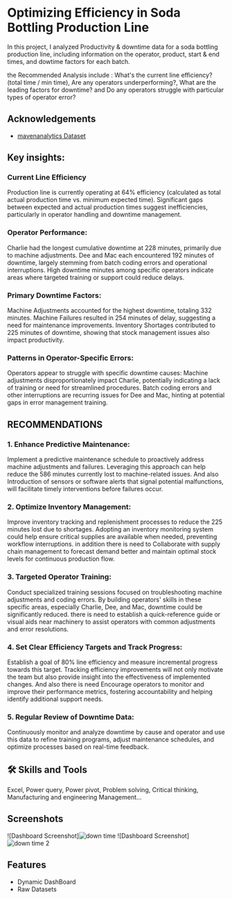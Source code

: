 #  Optimizing Efficiency in Soda Bottling Production Line

In this project, I analyzed Productivity & downtime data for a soda bottling production line, including information on the operator, product, start & end times, and dowtime factors for each batch.

the Recommended Analysis include : What's the current line efficiency? (total time / min time), Are any operators underperforming?, What are the leading factors for downtime? and Do any operators struggle with particular types of operator error?

## Acknowledgements

 - [mavenanalytics Dataset](https://mavenanalytics.io/data-playground?page=2&pageSize=5)








## Key insights:

### Current Line Efficiency

Production line is currently operating at 64% efficiency (calculated as total actual production time vs. minimum expected time).
Significant gaps between expected and actual production times suggest inefficiencies, particularly in operator handling and downtime management.

### Operator Performance:

Charlie had the longest cumulative downtime at 228 minutes, primarily due to machine adjustments.
Dee and Mac each encountered 192 minutes of downtime, largely stemming from batch coding errors and operational interruptions.
High downtime minutes among specific operators indicate areas where targeted training or support could reduce delays.


### Primary Downtime Factors:

Machine Adjustments accounted for the highest downtime, totaling 332 minutes.
Machine Failures resulted in 254 minutes of delay, suggesting a need for maintenance improvements.
Inventory Shortages contributed to 225 minutes of downtime, showing that stock management issues also impact productivity.

### Patterns in Operator-Specific Errors:

Operators appear to struggle with specific downtime causes:
Machine adjustments disproportionately impact Charlie, potentially indicating a lack of training or need for streamlined procedures.
Batch coding errors and other interruptions are recurring issues for Dee and Mac, hinting at potential gaps in error management training.

 ## RECOMMENDATIONS
### 1.	Enhance Predictive Maintenance:
Implement a predictive maintenance schedule to proactively address machine adjustments and failures. Leveraging this approach can help reduce the 586 minutes currently lost to machine-related issues. And also
Introduction of  sensors or software alerts that signal potential malfunctions, will facilitate timely interventions before failures occur.
### 2. 	Optimize Inventory Management:
Improve inventory tracking and replenishment processes to reduce the 225 minutes lost due to shortages. 
Adopting an inventory monitoring system could help ensure critical supplies are available when needed, preventing workflow interruptions. in addition there is need to 
Collaborate with supply chain management to forecast demand better and maintain optimal stock levels for continuous production flow.
### 3.	Targeted Operator Training:
Conduct specialized training sessions focused on troubleshooting machine adjustments and coding errors.
By building operators' skills in these specific areas, especially Charlie, Dee, and Mac, downtime could be significantly reduced. there is need to 
establish a quick-reference guide or visual aids near machinery to assist operators with common adjustments and error resolutions.
### 4.	Set Clear Efficiency Targets and Track Progress:
Establish a goal of 80% line efficiency and measure incremental progress towards this target. 
Tracking efficiency improvements will not only motivate the team but also provide insight into the effectiveness of implemented changes. And also there is need
Encourage operators to monitor and improve their performance metrics, fostering accountability and helping identify additional support needs.
### 5.	Regular Review of Downtime Data:

Continuously monitor and analyze downtime by cause and operator and use this data to refine training programs, adjust maintenance schedules, and optimize processes based on real-time feedback.


## 🛠 Skills and Tools
Excel, Power query, Power pivot, Problem solving, Critical thinking, Manufacturing and engineering Management...


## Screenshots



![Dashboard Screenshot]![down time](https://github.com/user-attachments/assets/e7f7dd44-7f29-4f95-ab57-abcab90e222b)
![Dashboard Screenshot]![down time 2](https://github.com/user-attachments/assets/a8650ebe-6c2b-4e96-b60e-ff883c1ddf51)


## Features

- Dynamic DashBoard
- Raw Datasets


